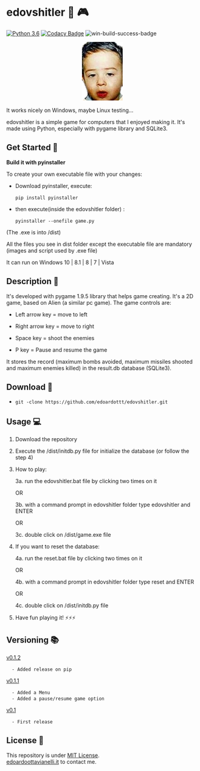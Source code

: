 # edovshitler 👾 🎮

[![Python 3.6](https://img.shields.io/badge/python-3.6-blue.svg)](https://www.python.org/downloads/release/python-360/)
[![Codacy Badge](https://api.codacy.com/project/badge/Grade/c31d18b0dbfb42d992390aa0b987bd6b)](https://www.codacy.com/manual/edoardottt/edovshitler?utm_source=github.com&amp;utm_medium=referral&amp;utm_content=edoardottt/edovshitler&amp;utm_campaign=Badge_Grade)
![win-build-success-badge](https://github.com/edoardottt/images/blob/main/scilla/win10.svg)

<p align="center">
  <img src="https://github.com/edoardottt/edovshitler/blob/master/edo.png">
</p>

It works nicely on Windows, maybe Linux testing...

edovshitler is a simple game for computers that I enjoyed making it. It's made using Python, especially with pygame library and SQLite3.


Get Started :mega:
---------

 **Build it with pyinstaller**

To create your own executable file with your changes:

- Download pyinstaller, execute:

      pip install pyinstaller

- then execute(inside the edovshitler folder) :

      pyinstaller --onefile game.py

(The .exe is into /dist)

All the files you see in dist folder except the executable file are mandatory (images and script used by .exe file)

It can run on Windows 10 | 8.1 | 8 | 7 | Vista


Description :mega:
---------

It's developed with pygame 1.9.5 library that helps game creating. It's a 2D game, based on Alien (a similar pc game). The game controls are:

- Left arrow key = move to left
      
- Right arrow key = move to right
      
- Space key = shoot the enemies
      
- P key = Pause and resume the game
      
It stores the record (maximum bombs avoided, maximum missiles shooted and maximum enemies killed) in the result.db database (SQLite3). 


Download :satellite:
----------

- `git -clone https://github.com/edoardottt/edovshitler.git`

Usage :computer:
---------

1. Download the repository

2. Execute the /dist/initdb.py file for initialize the database (or follow the step 4)

3. How to play: 

      3a. run the edovshitler.bat file by clicking two times on it
      
      OR
      
      3b. with a command prompt in edovshitler folder type edovshitler and ENTER
            
      OR
      
      3c. double click on /dist/game.exe file
      
4. If you want to reset the database:

      4a. run the reset.bat file by clicking two times on it
      
      OR
      
      4b. with a command prompt in edovshitler folder type reset and ENTER
      
      OR
      
      4c. double click on /dist/initdb.py file
      
5. Have fun playing it!
:zap::zap::zap:


Versioning :books:
---------

[v0.1.2](https://github.com/edoardottt/edovshitler/releases/tag/v0.1.2)

      - Added release on pip

[v0.1.1](https://github.com/edoardottt/edovshitler/releases/tag/v0.1.1)

      - Added a Menu
      - Added a pause/resume game option

[v0.1](https://github.com/edoardottt/edovshitler/releases/tag/v0.1)
      
      - First release


License 📝
-------

This repository is under [MIT License](https://github.com/edoardottt/edovshitler/blob/master/LICENSE).  
[edoardoottavianelli.it](https://www.edoardoottavianelli.it) to contact me.
